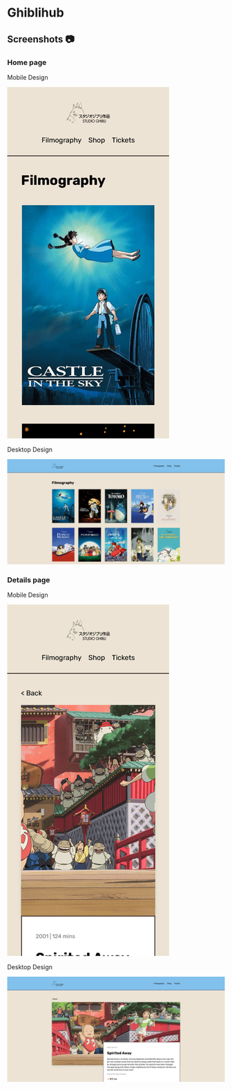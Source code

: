 # Ghiblihub

## Screenshots 📷

### Home page

Mobile Design

![Mobile Design](./public/designs/ghiblihub-home-mobile-design.png)

Desktop Design

![Desktop Design](./public/designs/ghiblihub-home-desktop-design.png)


### Details page

Mobile Design

![Mobile Design](./public/designs/ghiblihub-details-mobile-design.png)

Desktop Design

![Desktop Design](./public/designs/ghiblihub-details-desktop-design.png)
